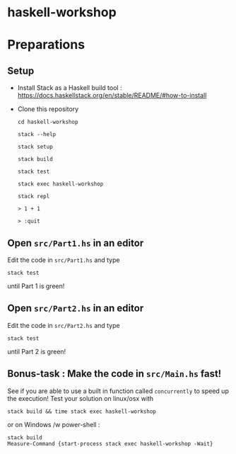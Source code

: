 # haskell-workshop

# Preparations

## Setup

- Install Stack as a Haskell build tool : https://docs.haskellstack.org/en/stable/README/#how-to-install

- Clone this repository

    `cd haskell-workshop`

    `stack --help`

    `stack setup`

    `stack build`

    `stack test`

    `stack exec haskell-workshop`

    `stack repl`

    `> 1 + 1`

    `> :quit`

## Open `src/Part1.hs` in an editor

Edit the code in `src/Part1.hs` and type 

    stack test

until Part 1 is green!

## Open `src/Part2.hs` in an editor

Edit the code in `src/Part2.hs` and type

    stack test
    
until Part 2 is green!

## Bonus-task : Make the  code in `src/Main.hs` fast!

See if you are able to use a built in function called `concurrently` to speed up the execution!
Test your solution on linux/osx with 
    
    stack build && time stack exec haskell-workshop
    
or on Windows /w power-shell :
    
    stack build
    Measure-Command {start-process stack exec haskell-workshop -Wait}
        
    
    